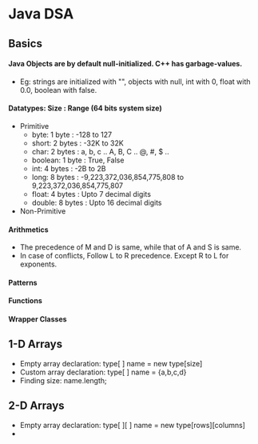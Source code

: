 # Java DSA

## Basics

#### Java Objects are by default null-initialized. C++ has garbage-values.
 - Eg: strings are initialized with "", objects with null, int with 0, float with 0.0, boolean with false.

#### Datatypes: Size : Range (64 bits system size)
 - Primitive
   - byte: 1 byte : -128 to 127
   - short: 2 bytes : -32K to 32K
   - char: 2 bytes : a, b, c .. A, B, C .. @, #, $ ..
   - boolean: 1 byte : True, False
   - int: 4 bytes : -2B to 2B
   - long: 8 bytes : -9,223,372,036,854,775,808 to 9,223,372,036,854,775,807
   - float: 4 bytes : Upto 7 decimal digits
   - double: 8 bytes : Upto 16 decimal digits
 - Non-Primitive
    
#### Arithmetics
 - The precedence of M and D is same, while that of A and S is same.
 - In case of conflicts, Follow L to R precedence. Except R to L for exponents.
#### Patterns
#### Functions
#### Wrapper Classes

## 1-D Arrays
 - Empty array declaration: type[ ] name = new type[size]
 - Custom array declaration: type[ ] name = {a,b,c,d}
 - Finding size: name.length;

## 2-D Arrays
 - Empty array declaration: type[ ][ ] name = new type[rows][columns]
 - 
